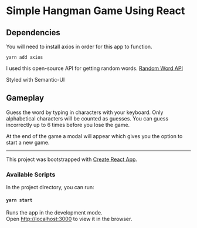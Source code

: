 # Simple Hangman Game Using React

## Dependencies

You will need to install axios in order for this app to function.

`yarn add axios`

I used this open-source API for getting random words.
[Random Word API](https://random-word-api.herokuapp.com/)

Styled with Semantic-UI

## Gameplay

Guess the word by typing in characters with your keyboard. Only alphabetical characters will be counted as guesses. You can guess incorrectly up to 6 times before you lose the game.

At the end of the game a modal will appear which gives you the option to start a new game.

---

This project was bootstrapped with [Create React App](https://github.com/facebook/create-react-app).

### Available Scripts

In the project directory, you can run:

#### `yarn start`

Runs the app in the development mode.\
Open [http://localhost:3000](http://localhost:3000) to view it in the browser.
